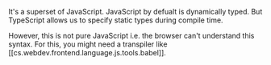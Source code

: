 
It's a superset of JavaScript. JavaScript by defualt is dynamically typed. But TypeScript allows us to specify static types during compile time.

However, this is not pure JavaScript i.e. the browser can't understand this syntax. For this, you might need a transpiler like [[cs.webdev.frontend.language.js.tools.babel]].

